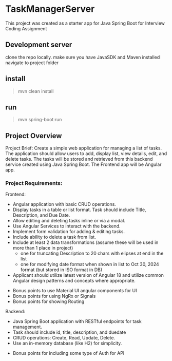 # TaskManagerServer

This project was created as a starter app for Java Spring Boot for Interview Coding Assignment

## Development server

clone the repo locally.
make sure you have JavaSDK and Maven installed
navigate to project folder

## install

> mvn clean install

## run

> mvn spring-boot:run

## Project Overview

Project Brief: Create a simple web application for managing a list of tasks. The application should allow users to add, display list, view details, edit, and delete tasks. The tasks will be stored and retrieved from this backend service created using Java Spring Boot. The Frontend app will be Angular app.

### Project Requirements:
Frontend:
- Angular application with basic CRUD operations.
- Display tasks in a table or list format. Task should include Title, Description, and Due Date.
- Allow editing and deleting tasks inline or via a modal.
- Use Angular Services to interact with the backend.
- Implement form validation for adding & editing tasks.
- Include ability to delete a task from list.
- Include at least 2 data transformations (assume these will be used in more than 1 place in project) 
    - one for truncating Description to 20 chars with elipses at end in the list
    - one for modifying date format when shown in list to Oct 30, 2024 format (but stored in ISO format in DB)
- Applicant should utilize latest version of Angular 18 and utilize common Angular design patterns and concepts where appropriate.
* Bonus points to use Material UI angular components for UI 
* Bonus points for using NgRx or Signals 
* Bonus points for showing Routing

Backend:
- Java Spring Boot application with RESTful endpoints for task management.
- Task should include id, title, description, and duedate
- CRUD operations: Create, Read, Update, Delete.
- Use an in-memory database (like H2) for simplicity.
* Bonus points for including some type of Auth for API 

